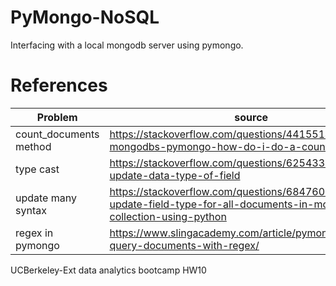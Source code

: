 # PyMongo-NoSQL
Interfacing with a local mongodb server using pymongo.

# References 

Problem | source
---|---
count_documents method  | https://stackoverflow.com/questions/4415514/in-mongodbs-pymongo-how-do-i-do-a-count
type cast | https://stackoverflow.com/questions/62543377/mongodb-update-data-type-of-field
update many syntax | https://stackoverflow.com/questions/68476098/how-to-update-field-type-for-all-documents-in-mongodb-collection-using-python
regex in pymongo | https://www.slingacademy.com/article/pymongo-how-to-query-documents-with-regex/

UCBerkeley-Ext data analytics bootcamp HW10
